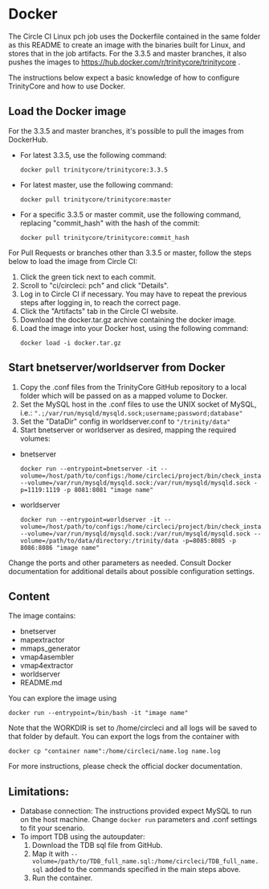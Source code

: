 # Docker

The Circle CI Linux pch job uses the Dockerfile contained in the same folder as this README to create an image with the binaries built for Linux, and stores that in the job artifacts. For the 3.3.5 and master branches, it also pushes the images to https://hub.docker.com/r/trinitycore/trinitycore .

The instructions below expect a basic knowledge of how to configure TrinityCore and how to use Docker.

## Load the Docker image
For the 3.3.5 and master branches, it's possible to pull the images from DockerHub.
- For latest 3.3.5, use the following command:
  ```
  docker pull trinitycore/trinitycore:3.3.5
  ```
- For latest master, use the following command:
  ```
  docker pull trinitycore/trinitycore:master
  ```
- For a specific 3.3.5 or master commit, use the following command, replacing "commit_hash" with the hash of the commit:
  ```
  docker pull trinitycore/trinitycore:commit_hash
  ```

For Pull Requests or branches other than 3.3.5 or master, follow the steps below to load the image from Circle CI:
1. Click the green tick  next to each commit.
1. Scroll to "ci/circleci: pch" and click "Details".
1. Log in to Circle CI if necessary. You may have to repeat the previous steps after logging in, to reach the correct page.
1. Click the "Artifacts" tab in the Circle CI website.
1. Download the docker.tar.gz archive containing the docker image.
1. Load the image into your Docker host, using the following command:
    ```
    docker load -i docker.tar.gz
    ```

## Start bnetserver/worldserver from Docker
1. Copy the .conf files from the TrinityCore GitHub repository to a local folder which will be passed on as a mapped volume to Docker.
1. Set the MySQL host in the .conf files to use the UNIX socket of MySQL, i.e.: `".;/var/run/mysqld/mysqld.sock;username;password;database"`
1. Set the "DataDir" config in worldserver.conf to `"/trinity/data"`
1. Start bnetserver or worldserver as desired, mapping the required volumes:

- bnetserver
    ```
    docker run --entrypoint=bnetserver -it --volume=/host/path/to/configs:/home/circleci/project/bin/check_install/etc --volume=/var/run/mysqld/mysqld.sock:/var/run/mysqld/mysqld.sock -p=1119:1119 -p 8081:8081 "image name"
    ```

- worldserver
    ```
    docker run --entrypoint=worldserver -it --volume=/host/path/to/configs:/home/circleci/project/bin/check_install/etc --volume=/var/run/mysqld/mysqld.sock:/var/run/mysqld/mysqld.sock --volume=/path/to/data/directory:/trinity/data -p=8085:8085 -p 8086:8086 "image name"
    ```

Change the ports and other parameters as needed. Consult Docker documentation for additional details about possible configuration settings.

## Content

The image contains:
- bnetserver
- mapextractor
- mmaps_generator
- vmap4asembler
- vmap4extractor
- worldserver
- README&#46;md

You can explore the image using
```
docker run --entrypoint=/bin/bash -it "image name"
```

Note that the WORKDIR is set to /home/circleci and all logs will be saved to that folder by default. You can export the logs from the container with
```
docker cp "container name":/home/circleci/name.log name.log
```

For more instructions, please check the official docker documentation.

## Limitations:

- Database connection: The instructions provided expect MySQL to run on the host machine. Change `docker run` parameters and .conf settings to fit your scenario.
- To import TDB using the autoupdater:
  1. Download the TDB sql file from GitHub.
  1. Map it with `--volume=/path/to/TDB_full_name.sql:/home/circleci/TDB_full_name.sql` added to the commands specified in the main steps above.
  1. Run the container.
